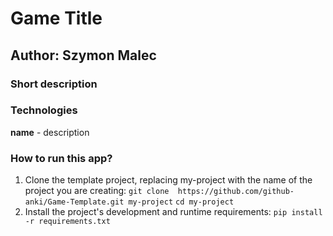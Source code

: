 # Game Title
## Author: Szymon Malec

### Short description


### Technologies
**name** - description

### How to run this app?
1. Clone the template project, replacing my-project with the name of the project you are creating: 
`git clone  https://github.com/github-anki/Game-Template.git my-project`
`cd my-project `
2. Install the project's development and runtime requirements:
`pip install -r requirements.txt`
